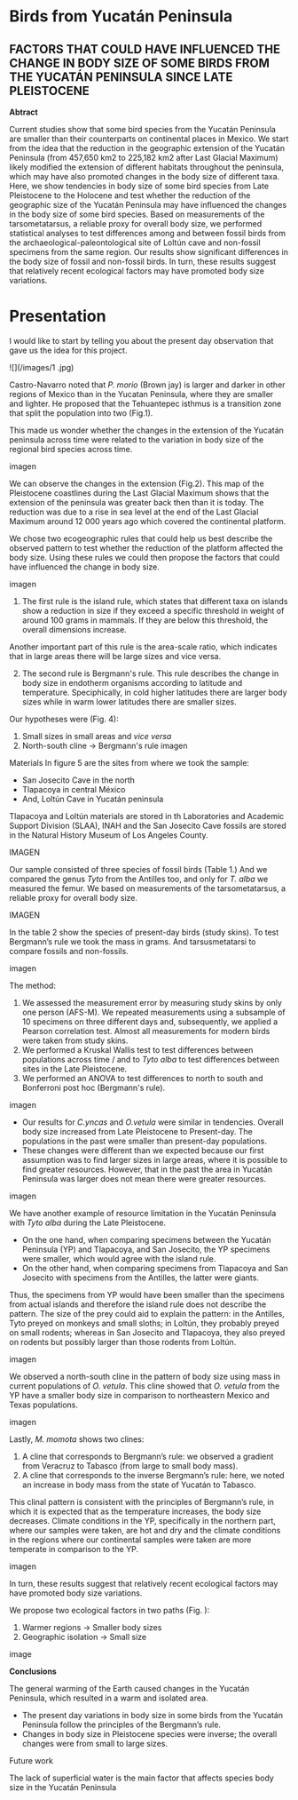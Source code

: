  # Birds from Yucatán Peninsula 
 
## __FACTORS THAT COULD HAVE INFLUENCED THE CHANGE IN BODY SIZE OF SOME BIRDS FROM THE YUCATÁN PENINSULA SINCE LATE PLEISTOCENE__

__Abtract__

Current studies show that some bird species from the Yucatán Peninsula are smaller than their counterparts on continental places in Mexico. We start from the idea that the reduction in the geographic extension of the Yucatán Peninsula (from 457,650 km2 to 225,182 km2 after Last Glacial Maximum) likely modified the extension of different habitats throughout the peninsula, which may have also promoted changes in the body size of different taxa. Here, we show tendencies in body size of some bird species from Late Pleistocene to the Holocene and test whether the reduction of the geographic size of the Yucatán Peninsula may have influenced the changes in the body size of some bird species. Based on measurements of the tarsometatarsus, a reliable proxy for overall body size, we performed statistical analyses to test differences among and between fossil birds from the archaeological-paleontological site of Loltún cave and non-fossil specimens from the same region. Our results show significant differences in the body size of fossil and non-fossil birds. In turn, these results suggest that relatively recent ecological factors may have promoted body size variations.


# Presentation  

I would like to start by telling you about the present day observation that gave us the idea for this project.

![](/images/1 .jpg)
 

Castro-Navarro noted that _P. morio_ (Brown jay) is larger and darker in other regions of Mexico than in the Yucatan Peninsula, where they are smaller and lighter. He proposed that the Tehuantepec isthmus is a transition zone that split the population into two (Fig.1).

This made us wonder whether the changes in the extension of the Yucatán peninsula across time were related to the variation in body size of the regional bird species across time. 

imagen

We can observe the changes in the extension (Fig.2). This map of the Pleistocene coastlines during the Last Glacial Maximum shows that the extension of the peninsula was greater back then than it is today. The reduction was due to a rise in sea level at the end of the Last Glacial Maximum around 12 000 years ago which covered the continental platform.

We chose two ecogeographic rules that could help us best describe the observed pattern to test whether the reduction of the platform affected the body size. Using these rules we could then propose the factors that could have influenced the change in body size.

imagen

1. The first rule is the island rule, which states that different taxa on islands show a reduction in size if they exceed a specific threshold in weight of around 100 grams in mammals. If they are below this threshold, the overall dimensions increase.

Another important part of this rule is the area-scale ratio, which indicates that in large areas there will be large sizes and vice versa.

2. The second rule is  Bergmann's rule. This rule describes the change in body size in endotherm organisms according to latitude and temperature. Speciphically, in cold higher latitudes there are larger body sizes while in warm lower latitudes there are smaller sizes.


Our hypotheses were (Fig. 4):
1. Small sizes in small areas and _vice versa_
2. North-south cline -> Bergmann's rule
 imagen

Materials
 In figure 5 are the sites from where we took the sample:
* San Josecito Cave in the north
* Tlapacoya in central México
* And, Loltún Cave in Yucatán peninsula

Tlapacoya and Loltún materials are stored in th Laboratories and Academic Support Division (SLAA), INAH and the San Josecito Cave fossils are stored in the Natural History Museum of Los Angeles County. 

IMAGEN

Our sample consisted of three species of fossil birds (Table 1.)
And we compared the genus _Tyto_ from the Antilles too, and only for _T. alba_ we measured the femur.
We based on measurements of the tarsometatarsus, a reliable proxy for overall body size. 

IMAGEN

In the table 2 show the species of present-day birds (study skins).
To test Bergmann’s rule we took the mass in grams. And tarsusmetatarsi to compare fossils and non-fossils.

imagen

The method:

1. We assessed the measurement error by measuring study skins by only one person (AFS-M). We repeated measurements using a subsample of 10 specimens on three different days and, subsequently, we applied a Pearson correlation test. Almost all measurements for modern birds were taken from study skins.
2. We performed a Kruskal Wallis test to test differences between populations across time / and to _Tyto alba_ to test differences between sites in the Late Pleistocene.
3. We performed an ANOVA to test differences to north to south and Bonferroni post hoc (Bergmann's rule).

imagen

* Our results for _C.yncas_ and _O.vetula_ were similar in tendencies. Overall body size increased from Late Pleistocene to Present-day. The populations in the past were smaller than present-day populations.
* These changes were different than we expected because our first assumption was to find larger sizes in large areas, where it is possible to find greater resources. However, that in the past the area in Yucatán Peninsula was larger does not mean there were greater resources.

imagen

We have another example of resource limitation in the Yucatán Peninsula with _Tyto alba_ during the Late Pleistocene.

* On the one hand, when comparing specimens between the Yucatán Peninsula (YP) and Tlapacoya, and San Josecito, the YP specimens were smaller, which would agree with the island rule.
* On the other hand, when comparing specimens from Tlapacoya and San Josecito with specimens from the Antilles, the latter were giants.

Thus, the specimens from YP would have been smaller than the specimens from actual islands and therefore the island rule does not describe the pattern. The size of the prey could aid to explain the pattern: in the Antilles, Tyto preyed on monkeys and small sloths; in Loltún, they probably preyed on small rodents; whereas in San Josecito and Tlapacoya, they also preyed on rodents but possibly larger than those rodents from Loltún.

imagen

We observed a north-south cline in the pattern of body size using mass in current populations of _O. vetula_. This cline showed that _O. vetula_ from the YP have a smaller body size in comparison to northeastern Mexico and Texas populations.

imagen

Lastly, _M. momota_ shows two clines: 
1) A cline that corresponds to Bergmann’s rule: we observed a gradient from Veracruz to Tabasco (from large to small body mass). 
2) A cline that corresponds to the inverse Bergmann’s rule: here, we noted an increase in body mass from the state of Yucatán to Tabasco.

This clinal pattern is consistent with the principles of Bergmann’s rule, in which it is expected that as the temperature increases, the body size decreases. Climate conditions in the YP, specifically in the northern part, where our samples were taken, are hot and dry and the climate conditions in the regions where our continental samples were taken are more temperate in comparison to the YP.

imagen

In turn, these results suggest that relatively recent ecological factors may have promoted body size variations.

We propose two ecological factors in two paths (Fig. ):
1. Warmer regions -> Smaller body sizes
2. Geographic isolation -> Small size

image

__Conclusions__

The general warming of the Earth caused changes in the Yucatán Peninsula, which resulted in a warm and isolated area.
* The present day variations in body size in some birds from the Yucatán Peninsula follow the principles of the Bergmann’s rule.
* Changes in body size in Pleistocene species were inverse; the overall changes were from small to large sizes. 

Future work

The lack of superficial water is the main factor that affects species body size in the Yucatán Peninsula
